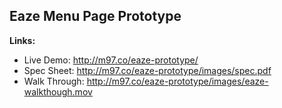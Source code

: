 ## Eaze Menu Page Prototype

**Links:**

- Live Demo: http://m97.co/eaze-prototype/
- Spec Sheet: http://m97.co/eaze-prototype/images/spec.pdf
- Walk Through: http://m97.co/eaze-prototype/images/eaze-walkthough.mov
